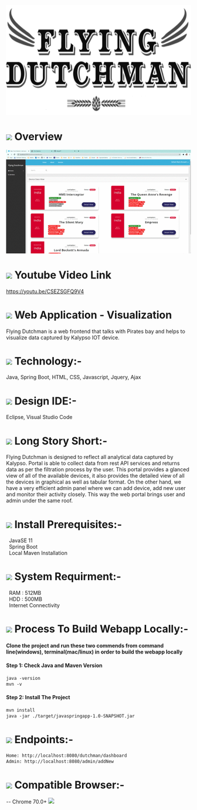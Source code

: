 &nbsp;&nbsp;&nbsp;&nbsp;&nbsp;&nbsp;&nbsp;&nbsp;&nbsp;&nbsp;
<img width="960" style="align-content: center;" height="300" src="https://github.com/GangOf7/WebApp/blob/master/FD.png?raw=true">

# <img src="https://img.icons8.com/cotton/54/000000/wedding-gift.png"/>  Overview
![github-small](https://github.com/GangOf7/WebApp/blob/master/Screen%20record.gif?raw=true)

# <img src="https://img.icons8.com/fluent/54/000000/youtube-play.png"/> Youtube Video Link
https://youtu.be/CSEZSGFQ9V4

# <img src="https://img.icons8.com/cute-clipart/54/000000/application-shield.png"/> Web Application - Visualization 
Flying Dutchman is a web frontend that talks with Pirates bay and helps to visualize data captured by Kalypso IOT device.

# <img src="https://img.icons8.com/doodle/54/000000/blockchain-technology.png"/> Technology:-
Java, Spring Boot, HTML, CSS, Javascript, Jquery, Ajax

# <img src="https://img.icons8.com/cotton/54/000000/profitable-idea.png"/> Design IDE:-
Eclipse, Visual Studio Code

# <img src="https://img.icons8.com/nolan/54/overview-pages-2.png"/> Long Story Short:-
Flying Dutchman is designed to reflect all analytical data captured by Kalypso. Portal is able to collect data from rest API services and returns data as per the filtration process by the user. This portal provides a glanced view of all of the available devices, it also provides the detailed view of all the devices in graphical as well as tabular format. On the other hand, we have a very efficient admin panel where we can add device, add new user and monitor their activity closely. This way the web portal brings user and admin under the same roof.

# <img src="https://img.icons8.com/ios-filled/54/000000/insert.png"/> Install Prerequisites:-
&nbsp;&nbsp;JavaSE 11<br>
&nbsp;&nbsp;Spring Boot<br>
&nbsp;&nbsp;Local Maven Installation

# <img src="https://img.icons8.com/cotton/54/000000/smartphone-cpu.png"/> System Requirment:-
&nbsp;&nbsp;RAM : 512MB<br>
&nbsp;&nbsp;HDD : 500MB<br>
&nbsp;&nbsp;Internet Connectivity
 
# <img src="https://img.icons8.com/fluent/48/000000/code.png"/> Process To Build Webapp Locally:-
#### Clone the project and run these two commends from command line(windows), terminal(mac/linux) in order to build the webapp locally

#### Step 1: Check Java and Maven Version
```
java -version
mvn -v
```
#### Step 2: Install The Project
```
mvn install
java -jar ./target/javaspringapp-1.0-SNAPSHOT.jar
```

# <img src="https://img.icons8.com/pastel-glyph/64/000000/source-code--v3.png"/> Endpoints:-

```
Home: http://localhost:8080/dutchman/dashboard
Admin: http://localhost:8080/admin/addNew

```
 
# <img src="https://img.icons8.com/dusk/54/000000/internet.png"/> Compatible Browser:-
 -- Chrome 70.0+ <img src="https://img.icons8.com/fluent/15/000000/chrome.png"/>


